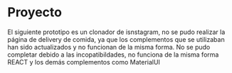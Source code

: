 # Proyecto
El siguiente prototipo es un clonador de isnstagram, no se pudo realizar la página de delivery de comida, ya que los complementos que se utilizaban han sido actualizados y no funcionan de la misma forma.
No se pudo completar debido a las incopatibildades, no funciona de la misma forma REACT y los demás complementos como MaterialUI
